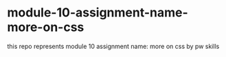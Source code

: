 # module-10-assignment-name-more-on-css
this repo represents module 10 assignment name: more on css by pw skills

